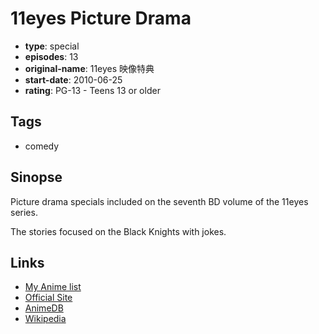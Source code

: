 # 11eyes Picture Drama

-   **type**: special
-   **episodes**: 13
-   **original-name**: 11eyes 映像特典
-   **start-date**: 2010-06-25
-   **rating**: PG-13 - Teens 13 or older

## Tags

-   comedy

## Sinopse

Picture drama specials included on the seventh BD volume of the 11eyes series.

The stories focused on the Black Knights with jokes.

## Links

-   [My Anime list](https://myanimelist.net/anime/20557/11eyes_Picture_Drama)
-   [Official Site](http://www.maql.co.jp/special/11eyes/)
-   [AnimeDB](http://anidb.info/perl-bin/animedb.pl?show=anime&aid=6751)
-   [Wikipedia](http://en.wikipedia.org/wiki/11eyes:_Tsumi_to_Batsu_to_Aganai_no_Shōjo)

